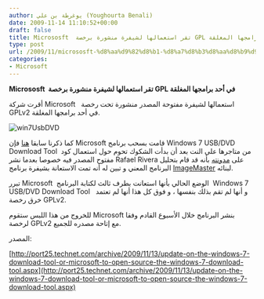 ```yaml
---
author: يوغرطة بن علي (Youghourta Benali)
date: 2009-11-14 11:10:52+00:00
draft: false
title: Micrososft  تقر استعمالها لشيفرة منشورة برخصة GPL في أحد برامجها المغلقة
type: post
url: /2009/11/micrososft-%d8%aa%d9%82%d8%b1-%d8%a7%d8%b3%d8%aa%d8%b9%d9%85%d8%a7%d9%84%d9%87%d8%a7-%d9%84%d8%b4%d9%8a%d9%81%d8%b1%d8%a9-%d9%85%d9%86%d8%b4%d9%88%d8%b1%d8%a9-%d8%a8%d8%b1%d8%ae%d8%b5%d8%a9-gpl/
categories:
- Microsoft
---
```


**Micrososft  تقر استعمالها لشيفرة منشورة برخصة GPL في أحد برامجها المغلقة**



أقرت شركة Microsoft   استعمالها لشيفرة مفتوحة المصدر منشورة تحت رخصة GPLv2 في أحد برامجها المغلقة.

![win7UsbDVD](http://www.it-scoop.com/wp-content/uploads/2009/11/win7UsbDVD.jpg)


كما ذكرنا سابقا [هنا](../../../../../2009/11/microsoft-%d8%aa%d8%b3%d8%ad%d8%a8-windows-7-usbdvd-download-tool-%d9%85%d9%86-%d9%85%d8%aa%d8%a7%d8%ac%d8%b1%d9%87%d8%a7-%d8%b9%d9%84%d9%89-%d8%a7%d9%84%d9%86%d8%aa/) فإن Microsoft قامت بسحب برنامج Windows 7 USB/DVD Download Tool  من متاجرها على النت بعد أن بدأت الشكوك تحوم حول استعمال كود مفتوح المصدر فيه خصوصا بعدما نشر Rafael Rivera على [مدونته](http://www.withinwindows.com/2009/11/06/microsoft-lifts-gpl-code-uses-in-microsoft-store-tool/) بأنه قد قام بتحليل البرنامج المعني و تبين له أنه تمت الاستعانة بشيفرة برنامج [ImageMaster](http://imagemaster.codeplex.com/) لبنائه.

تبرر Microsoft  الوضع الحالي بأنها استعانت بطرف ثالث لكتابة البرنامج  Windows 7 USB/DVD Download Tool   و أنها لم تقم بذلك بنفسها ، و فوق كل هذا أنها لم تعتمد خرق رخصة GPLv2.

للخروج من هذا اللبس ستقوم Microsoft بنشر البرنامج خلال الأسبوع القادم وفقا لرخصة GPLv2 مع إتاحة مصدره للجميع.

المصدر:

[http://port25.technet.com/archive/2009/11/13/update-on-the-windows-7-download-tool-or-microsoft-to-open-source-the-windows-7-download-tool.aspx](http://port25.technet.com/archive/2009/11/13/update-on-the-windows-7-download-tool-or-microsoft-to-open-source-the-windows-7-download-tool.aspx)
